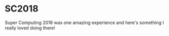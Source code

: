 # SC2018
Super Computing 2018 was one amazing experience and here's something I really loved doing there! 
